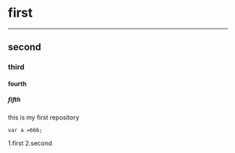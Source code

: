 # first
----
## second
### third
#### fourth
##### fifth

this is my first repository
```
var a =666;

```
1.first
2.second

